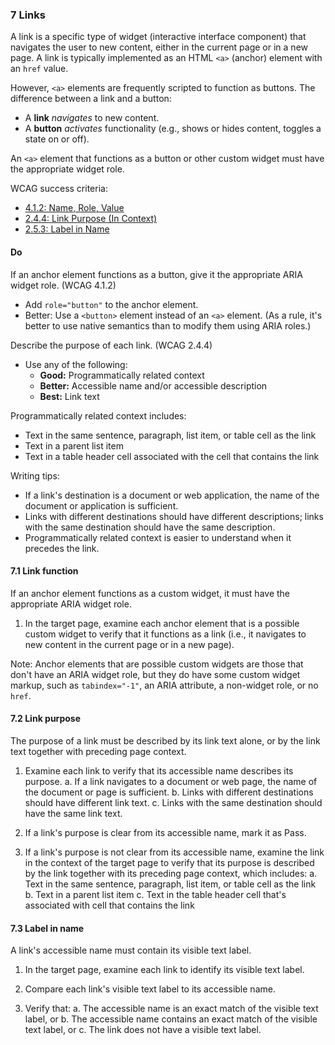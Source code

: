 ### 7 Links

A link is a specific type of widget (interactive interface component) that navigates the user to new content, either in the current page or in a new page. A link is typically implemented as an HTML `<a>` (anchor) element with an `href` value.

However, `<a>` elements are frequently scripted to function as buttons. The difference between a link and a button:

- A **link** _navigates_ to new content.
- A **button** _activates_ functionality (e.g., shows or hides content, toggles a state on or off).

An `<a>` element that functions as a button or other custom widget must have the appropriate widget role.

WCAG success criteria:

- [4.1.2: Name, Role, Value](https://www.w3.org/WAI/WCAG21/Understanding/name-role-value.html)
- [2.4.4: Link Purpose (In Context)](https://www.w3.org/WAI/WCAG21/Understanding/link-purpose-in-context.html)
- [2.5.3: Label in Name](https://www.w3.org/WAI/WCAG21/Understanding/label-in-name.html)

#### Do

If an anchor element functions as a button, give it the appropriate ARIA widget role. (WCAG 4.1.2)

- Add `role="button"` to the anchor element.
- Better: Use a `<button>` element instead of an `<a>` element. (As a rule, it's better to use native semantics than to modify them using ARIA roles.)

Describe the purpose of each link. (WCAG 2.4.4)

- Use any of the following:
    - **Good:** Programmatically related context
    - **Better:** Accessible name and/or accessible description
    - **Best:** Link text

Programmatically related context includes:

- Text in the same sentence, paragraph, list item, or table cell as the link
- Text in a parent list item
- Text in a table header cell associated with the cell that contains the link

Writing tips:

- If a link's destination is a document or web application, the name of the document or application is sufficient.
- Links with different destinations should have different descriptions; links with the same destination should have the same description.
- Programmatically related context is easier to understand when it precedes the link.

#### 7.1 Link function

If an anchor element functions as a custom widget, it must have the appropriate ARIA widget role.

1. In the target page, examine each anchor element that is a possible custom widget to verify that it functions as a link (i.e., it navigates to new content in the current page or in a new page).

Note: Anchor elements that are possible custom widgets are those that don't have an ARIA widget role, but they do have some custom widget markup, such as `tabindex="-1"`, an ARIA attribute, a non-widget role, or no `href`.

#### 7.2 Link purpose

The purpose of a link must be described by its link text alone, or by the link text together with preceding page context.

1. Examine each link to verify that its accessible name describes its purpose.
   a. If a link navigates to a document or web page, the name of the document or page is sufficient.
   b. Links with different destinations should have different link text.
   c. Links with the same destination should have the same link text.

2. If a link's purpose is clear from its accessible name, mark it as Pass.

3. If a link's purpose is not clear from its accessible name, examine the link in the context of the target page to verify that its purpose is described by the link together with its preceding page context, which includes:
   a. Text in the same sentence, paragraph, list item, or table cell as the link
   b. Text in a parent list item
   c. Text in the table header cell that's associated with cell that contains the link

#### 7.3 Label in name

A link's accessible name must contain its visible text label.

1. In the target page, examine each link to identify its visible text label.

2. Compare each link's visible text label to its accessible name.

3. Verify that:
   a. The accessible name is an exact match of the visible text label, or
   b. The accessible name contains an exact match of the visible text label, or
   c. The link does not have a visible text label.
